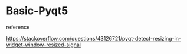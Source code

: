 # Basic-Pyqt5

reference

https://stackoverflow.com/questions/43126721/pyqt-detect-resizing-in-widget-window-resized-signal
